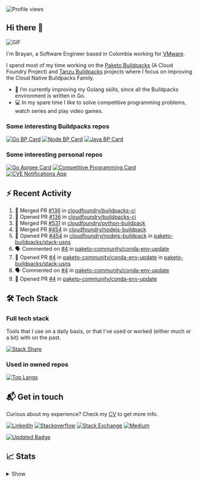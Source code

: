 ![Profile views](https://gpvc.arturio.dev/brayanhenao)

## Hi there 👋

<img alt="GIF" src="https://i.pinimg.com/originals/e4/26/70/e426702edf874b181aced1e2fa5c6cde.gif" />  


I'm Brayan, a Software Engineer based in Colombia working for [VMware](https://www.vmware.com/).

I spend most of my time working on the [Paketo Buildpacks](https://paketo.io/) (A Cloud Foundry Project)
and [Tanzu Buildpacks](https://tanzu.vmware.com/components/buildpacks) projects where I focus on improving the Cloud
Native Buildpacks Family.

- 🌱 I’m currently improving my Golang skills, since all the Buildpacks environment is written in Go.
- 💻 In my spare time I like to solve competitive programming problems, watch series and play video games.

### Some interesting Buildpacks repos

[![Go BP Card](https://github-readme-stats.vercel.app/api/pin/?username=paketo-buildpacks&repo=go&show_owner=true)](https://github.com/paketo-buildpacks/go)
[![Node BP Card](https://github-readme-stats.vercel.app/api/pin/?username=paketo-buildpacks&repo=nodejs&show_owner=true)](https://github.com/paketo-buildpacks/nodejs)
[![Java BP Card](https://github-readme-stats.vercel.app/api/pin/?username=paketo-buildpacks&repo=java&show_owner=true)](https://github.com/paketo-buildpacks/java)

### Some interesting personal repos

[![Go Apigee Card](https://github-readme-stats.vercel.app/api/pin/?username=brayanhenao&repo=go-apigee-edge)](https://github.com/brayanhenao/go-apigee-edge)
[![Competitive Programming Card](https://github-readme-stats.vercel.app/api/pin/?username=brayanhenao&repo=competitive-programming)](https://github.com/brayanhenao/competitive-programming)
[![CVE Notifications App](https://github-readme-stats.vercel.app/api/pin/?username=brayanhenao&repo=cve-notifications-app)](https://github.com/brayanhenao/cve-notifications-app)

## ⚡️ Recent Activity

<!--START_SECTION:activity-->

1. 🎉 Merged PR [#136](https://github.com/cloudfoundry/buildpacks-ci/pull/136) in [cloudfoundry/buildpacks-ci](https://github.com/cloudfoundry/buildpacks-ci)
2. 💪 Opened PR [#136](https://github.com/cloudfoundry/buildpacks-ci/pull/136) in [cloudfoundry/buildpacks-ci](https://github.com/cloudfoundry/buildpacks-ci)
3. 🎉 Merged PR [#531](https://github.com/cloudfoundry/python-buildpack/pull/531) in [cloudfoundry/python-buildpack](https://github.com/cloudfoundry/python-buildpack)
4. 🎉 Merged PR [#454](https://github.com/cloudfoundry/nodejs-buildpack/pull/454) in [cloudfoundry/nodejs-buildpack](https://github.com/cloudfoundry/nodejs-buildpack)
5. 💪 Opened PR [#454](https://github.com/cloudfoundry/nodejs-buildpack/pull/454) in [cloudfoundry/nodejs-buildpack](https://github.com/cloudfoundry/nodejs-buildpack)
   in [paketo-buildpacks/stack-usns](https://github.com/paketo-buildpacks/stack-usns)
4. 🗣 Commented on [#4](https://github.com/paketo-community/conda-env-update/issues/4)
   in [paketo-community/conda-env-update](https://github.com/paketo-community/conda-env-update)
5. 💪 Opened PR [#4](https://github.com/paketo-community/conda-env-update/pull/4)
   in [paketo-community/conda-env-update](https://github.com/paketo-community/conda-env-update)
   in [paketo-buildpacks/stack-usns](https://github.com/paketo-buildpacks/stack-usns)
4. 🗣 Commented on [#4](https://github.com/paketo-community/conda-env-update/issues/4)
   in [paketo-community/conda-env-update](https://github.com/paketo-community/conda-env-update)
5. 💪 Opened PR [#4](https://github.com/paketo-community/conda-env-update/pull/4)
   in [paketo-community/conda-env-update](https://github.com/paketo-community/conda-env-update)

<!--END_SECTION:activity-->

## 🛠 Tech Stack

### Full tech stack

Tools that I use on a daily basis, or that I've used or worked (either much or a bit) with on the past.

[![Stack Share](https://img.shields.io/badge/Stack%20Share-0690FA.svg?&style=for-the-badge&logo=stackshare&logoColor=white)](https://stackshare.io/bhenao6/mystack)

### Used in owned repos

[![Top Langs](https://github-readme-stats.vercel.app/api/top-langs/?username=brayanhenao&layout=compact&langs_count=10)](https://github.com/anuraghazra/github-readme-stats)

## 📬 Get in touch

Curious about my experience? Check my [CV](resources/Brayan%20Henao%20CV.pdf) to get more info.

[![LinkedIn](https://img.shields.io/badge/linkedin-%230077B5.svg?&style=for-the-badge&logo=linkedin&logoColor=white)](https://www.linkedin.com/in/bhenao6/)
[![Stackoverflow](https://img.shields.io/badge/-F58025.svg?&style=for-the-badge&logo=stackoverflow&logoColor=white)](https://stackoverflow.com/users/5371842/brayan-henao)
[![Stack Exchange](https://img.shields.io/badge/-1E5397.svg?&style=for-the-badge&logo=stackexchange)](https://stackexchange.com/users/7008058/brayan-henao)
[![Medium](https://img.shields.io/badge/medium-%2312100E.svg?&style=for-the-badge&logo=medium&logoColor=white)](https://medium.com/@bhenao6)

[![Updated Badge](https://badges.pufler.dev/updated/brayanhenao/brayanhenao)](https://badges.pufler.dev)

## 📈 Stats

<details>
  <summary>Show</summary>

[![Brayan's github stats](https://github-readme-stats.vercel.app/api?username=brayanhenao&count_private=true&show_icons=true&theme=vue-dark)](https://github.com/anuraghazra/github-readme-stats)

<!--START_SECTION:waka-->
![Code Time](http://img.shields.io/badge/Code%20Time-201%20hrs%2050%20mins-blue)

![Lines of code](https://img.shields.io/badge/From%20Hello%20World%20I%27ve%20Written-297%20Thousand%20lines%20of%20code-blue)

**🐱 My GitHub Data** 

> 🏆 493 Contributions in the Year 2022
 > 
> 📦 106.5 kB Used in GitHub's Storage 
 > 
> 💼 Opted to Hire
 > 
> 📜 58 Public Repositories 
 > 
> 🔑 19 Private Repositories  
 > 
**I'm an Early 🐤** 

```text
🌞 Morning    157 commits    ██████░░░░░░░░░░░░░░░░░░░   25.12% 
🌆 Daytime    371 commits    ██████████████░░░░░░░░░░░   59.36% 
🌃 Evening    87 commits     ███░░░░░░░░░░░░░░░░░░░░░░   13.92% 
🌙 Night      10 commits     ░░░░░░░░░░░░░░░░░░░░░░░░░   1.6%

```
📅 **I'm Most Productive on Tuesday** 

```text
Monday       100 commits    ████░░░░░░░░░░░░░░░░░░░░░   16.0% 
Tuesday      151 commits    ██████░░░░░░░░░░░░░░░░░░░   24.16% 
Wednesday    124 commits    █████░░░░░░░░░░░░░░░░░░░░   19.84% 
Thursday     125 commits    █████░░░░░░░░░░░░░░░░░░░░   20.0% 
Friday       105 commits    ████░░░░░░░░░░░░░░░░░░░░░   16.8% 
Saturday     13 commits     ░░░░░░░░░░░░░░░░░░░░░░░░░   2.08% 
Sunday       7 commits      ░░░░░░░░░░░░░░░░░░░░░░░░░   1.12%

```


📊 **This Week I Spent My Time On** 

```text
⌚︎ Time Zone: America/Bogota

💬 Programming Languages: 
sh                       4 hrs 56 mins       █████████████████████████   100.0%

🔥 Editors: 
Zsh                      4 hrs 56 mins       █████████████████████████   100.0%

💻 Operating System: 
Mac                      4 hrs 56 mins       █████████████████████████   100.0%

```

**I Mostly Code in Java** 

```text
Java                     14 repos            ███████░░░░░░░░░░░░░░░░░░   29.17% 
Go                       11 repos            █████░░░░░░░░░░░░░░░░░░░░   22.92% 
JavaScript               7 repos             ███░░░░░░░░░░░░░░░░░░░░░░   14.58% 
TypeScript               5 repos             ██░░░░░░░░░░░░░░░░░░░░░░░   10.42% 
Shell                    3 repos             █░░░░░░░░░░░░░░░░░░░░░░░░   6.25%

```



 Last Updated on 03/06/2022 02:52:09 UTC
<!--END_SECTION:waka-->
</details>
